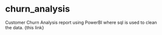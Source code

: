 # churn_analysis
Customer Churn Analysis report using PowerBI where sql is used to clean the data.
{this link}

